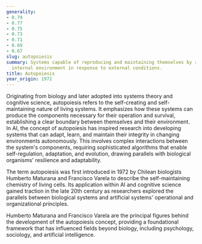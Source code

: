 ```yaml
---
generality:
- 0.79
- 0.77
- 0.75
- 0.73
- 0.71
- 0.69
- 0.67
slug: autopoiesis
summary: Systems capable of reproducing and maintaining themselves by regulating their
  internal environment in response to external conditions.
title: Autopoiesis
year_origin: 1972
---
```


Originating from biology and later adopted into systems theory and cognitive science, autopoiesis refers to the self-creating and self-maintaining nature of living systems. It emphasizes how these systems can produce the components necessary for their operation and survival, establishing a clear boundary between themselves and their environment. In AI, the concept of autopoiesis has inspired research into developing systems that can adapt, learn, and maintain their integrity in changing environments autonomously. This involves complex interactions between the system's components, requiring sophisticated algorithms that enable self-regulation, adaptation, and evolution, drawing parallels with biological organisms' resilience and adaptability.

The term autopoiesis was first introduced in 1972 by Chilean biologists Humberto Maturana and Francisco Varela to describe the self-maintaining chemistry of living cells. Its application within AI and cognitive science gained traction in the late 20th century as researchers explored the parallels between biological systems and artificial systems' operational and organizational principles.

Humberto Maturana and Francisco Varela are the principal figures behind the development of the autopoiesis concept, providing a foundational framework that has influenced fields beyond biology, including psychology, sociology, and artificial intelligence.